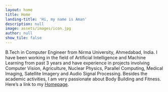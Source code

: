 ```yaml
---
layout: home
title: Home
landing-title: 'Hi, my name is Aman'
description: null
image: assets/images/icon.jpg
author: null
show_tile: false
---
```


B.Tech in Computer Engineer from Nirma University, Ahmedabad, India. I have been working in the field of Artificial Intelligence and Machine Learning from past 3 years and have experience in projects involving Computer Vision, Agriculture, Nuclear Physics, Parallel Computing, Medical Imaging, Satellite Imagery and Audio Signal Processing. Besides the academic activities, I am very passionate about Body Building and Fitness. Here’s a link to my [Homepage](https://amanbasu.github.io).
